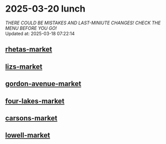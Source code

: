 # 2025-03-20 lunch  
*THERE COULD BE MISTAKES AND LAST-MINIUTE CHANGES! CHECK THE MENU BEFORE YOU GO!*  
Updated at: 2025-03-18 07:22:14  
## [rhetas-market](https://wisc-housingdining.nutrislice.com/menu/rhetas-market/lunch/2025-03-20)  
## [lizs-market](https://wisc-housingdining.nutrislice.com/menu/lizs-market/lunch/2025-03-20)  
## [gordon-avenue-market](https://wisc-housingdining.nutrislice.com/menu/gordon-avenue-market/lunch/2025-03-20)  
## [four-lakes-market](https://wisc-housingdining.nutrislice.com/menu/four-lakes-market/lunch/2025-03-20)  
## [carsons-market](https://wisc-housingdining.nutrislice.com/menu/carsons-market/lunch/2025-03-20)  
## [lowell-market](https://wisc-housingdining.nutrislice.com/menu/lowell-market/lunch/2025-03-20)  
  
